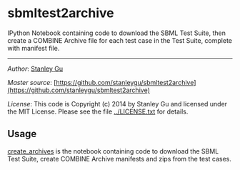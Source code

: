 sbmltest2archive
================

IPython Notebook containing code to download the SBML Test Suite, then create a COMBINE Archive file for each test case in the Test Suite, complete with manifest file.

---
*Author*: [Stanley Gu](https://github.com/stanleygu/)

*Master source*: [https://github.com/stanleygu/sbmltest2archive](https://github.com/stanleygu/sbmltest2archive)

*License*: This code is Copyright (c) 2014 by Stanley Gu and licensed under the MIT License.  Please see the file [../LICENSE.txt](https://github.com/stanleygu/sbmltest2archive/blob/master/LICENSE) for details.

Usage
-----

[create_archives](http://nbviewer.ipython.org/github/stanleygu/sbmltest2archive/blob/master/create_archives.ipynb) is the notebook containing code to download the SBML Test Suite, create COMBINE Archive manifests and zips from the test cases.
